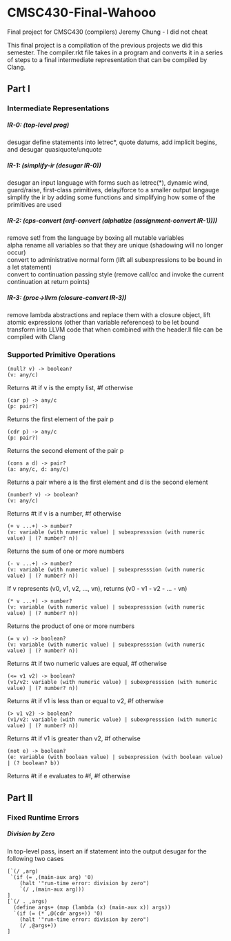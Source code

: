 # CMSC430-Final-Wahooo
Final project for CMSC430 (compilers)
Jeremy Chung - I did not cheat

This final project is a compilation of the previous projects we did this semester. The compiler.rkt file takes in a program and converts it in a series of steps to a final intermediate representation that can be compiled by Clang. 

## Part I

### Intermediate Representations

##### IR-0: (top-level prog)
  desugar define statements into letrec\*, quote datums, add implicit begins, and desugar quasiquote/unquote

##### IR-1: (simplify-ir (desugar IR-0))
  desugar an input language with forms such as letrec(\*), dynamic wind, guard/raise, first-class primitives, delay/force to a  smaller output langauge <br/>
  simplify the ir by adding some functions and simplifying how some of the primitives are used

##### IR-2: (cps-convert (anf-convert (alphatize (assignment-convert IR-1))))
  remove set! from the language by boxing all mutable variables <br/>
  alpha rename all variables so that they are unique (shadowing will no longer occur) <br/>
  convert to administrative normal form (lift all subexpressions to be bound in a let statement) <br/>
  convert to continuation passing style (remove call/cc and invoke the current continuation at return points) <br/>

##### IR-3: (proc->llvm (closure-convert IR-3))
  remove lambda abstractions and replace them with a closure object, lift atomic expressions (other than variable references) to be let bound <br/>
  transform into LLVM code that when combined with the header.ll file can be compiled with Clang 
  
### Supported Primitive Operations

```racket
(null? v) -> boolean? 
(v: any/c)
```
Returns #t if v is the empty list, #f otherwise

```racket 
(car p) -> any/c 
(p: pair?) 
```
Returns the first element of the pair p

```racket 
(cdr p) -> any/c 
(p: pair?) 
```
Returns the second element of the pair p

```racket 
(cons a d) -> pair? 
(a: any/c, d: any/c) 
```
Returns a pair where a is the first element and d is the second element

```racket
(number? v) -> boolean? 
(v: any/c)
```
Returns #t if v is a number, #f otherwise

```racket
(+ v ...+) -> number? 
(v: variable (with numeric value) | subexpresssion (with numeric value) | (? number? n))
```
Returns the sum of one or more numbers

```racket
(- v ...+) -> number? 
(v: variable (with numeric value) | subexpresssion (with numeric value) | (? number? n))
```
If v represents (v0, v1, v2, ..., vn), returns (v0 - v1 - v2 - ... - vn)

```racket
(* v ...+) -> number? 
(v: variable (with numeric value) | subexpresssion (with numeric value) | (? number? n))
```
Returns the product of one or more numbers

```racket
(= v v) -> boolean? 
(v: variable (with numeric value) | subexpresssion (with numeric value) | (? number? n))
```
Returns #t if two numeric values are equal, #f otherwise

```racket
(<= v1 v2) -> boolean? 
(v1/v2: variable (with numeric value) | subexpresssion (with numeric value) | (? number? n))
```
Returns #t if v1 is less than or equal to v2, #f otherwise

```racket
(> v1 v2) -> boolean? 
(v1/v2: variable (with numeric value) | subexpresssion (with numeric value) | (? number? n))
```
Returns #t if v1 is greater than v2, #f otherwise

```racket
(not e) -> boolean? 
(e: variable (with boolean value) | subexpression (with boolean value) | (? boolean? b))
```
Returns #t if e evaluates to #f, #f otherwise

## Part II

### Fixed Runtime Errors

##### Division by Zero
In top-level pass, insert an if statement into the output desugar for the following two cases

```racket
[`(/ ,arg)
 `(if (= ,(main-aux arg) '0)
    (halt '"run-time error: division by zero")
    `(/ ,(main-aux arg)))
]
[`(/ . ,args)
  (define args+ (map (lambda (x) (main-aux x)) args))
  `(if (= (* ,@(cdr args+)) '0)
    (halt '"run-time error: division by zero")
    (/ ,@args+))
]
```


